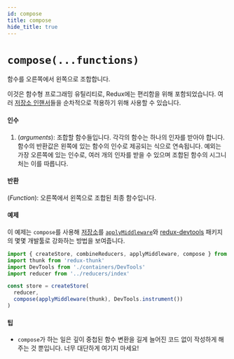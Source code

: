 ```yaml
---
id: compose
title: compose
hide_title: true
---
```


# `compose(...functions)`

함수를 오른쪽에서 왼쪽으로 조합합니다.

이것은 함수형 프로그래밍 유틸리티로, Redux에는 편리함을 위해 포함되었습니다.
여러 [저장소 인핸서](../Glossary.md#저장소-인핸서)들을 순차적으로 적용하기 위해 사용할 수 있습니다.

#### 인수

1. (_arguments_): 조합할 함수들입니다. 각각의 함수는 하나의 인자를 받아야 합니다. 함수의 반환값은 왼쪽에 있는 함수의 인수로 제공되는 식으로 연속됩니다. 예외는 가장 오른쪽에 있는 인수로, 여러 개의 인자를 받을 수 있으며 조합된 함수의 시그니처는 이를 따릅니다.

#### 반환

(_Function_): 오른쪽에서 왼쪽으로 조합된 최종 함수입니다.

#### 예제

이 예제는 `compose`를 사용해 [저장소](Store.md)를 [`applyMiddleware`](applyMiddleware.md)와 [redux-devtools](https://github.com/gaearon/redux-devtools) 패키지의 몇몇 개발툴로 강화하는 방법을 보여줍니다.

```js
import { createStore, combineReducers, applyMiddleware, compose } from 'redux'
import thunk from 'redux-thunk'
import DevTools from './containers/DevTools'
import reducer from '../reducers/index'

const store = createStore(
  reducer,
  compose(applyMiddleware(thunk), DevTools.instrument())
)
```

#### 팁

- `compose`가 하는 일은 깊이 중첩된 함수 변환을 길게 늘어진 코드 없이 작성하게 해주는 것 뿐입니다. 너무 대단하게 여기지 마세요!
